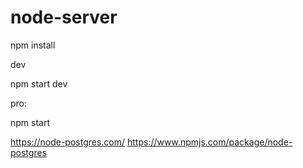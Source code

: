 # node-server

npm install 

dev

npm start dev 

pro:

npm start

https://node-postgres.com/
https://www.npmjs.com/package/node-postgres